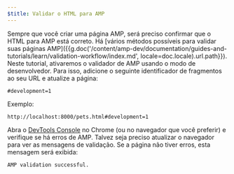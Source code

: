 ```yaml
---
$title: Validar o HTML para AMP
---
```


Sempre que você criar uma página AMP, será preciso confirmar que o HTML para AMP está correto. Há [vários métodos possíveis para validar suas páginas AMP]({{g.doc('/content/amp-dev/documentation/guides-and-tutorials/learn/validation-workflow/index.md', locale=doc.locale).url.path}}).  Neste tutorial, ativaremos o validador de AMP usando o modo de desenvolvedor.  Para isso, adicione o seguinte identificador de fragmentos ao seu URL e atualize a página:

```text
#development=1
```

Exemplo:

```text
http://localhost:8000/pets.html#development=1
```

Abra o [DevTools Console](https://developer.chrome.com/devtools/docs/console) no Chrome (ou no navegador que você preferir) e verifique se há erros de AMP. Talvez seja preciso atualizar o navegador para ver as mensagens de validação. Se a página não tiver erros, esta mensagem será exibida:

```text
AMP validation successful.
```
